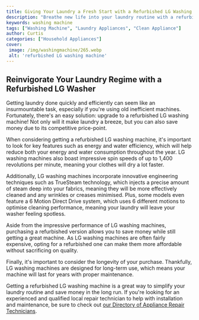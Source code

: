 ```yaml
---
title: Giving Your Laundry a Fresh Start with a Refurbished LG Washing Machine
description: "Breathe new life into your laundry routine with a refurbished LG washing machine Read on to learn more about the benefits of giving your laundry a fresh start"
keywords: washing machine
tags: ["Washing Machine", "Laundry Appliances", "Clean Appliance"]
author: Curtis
categories: ["Household Appliances"]
cover: 
 image: /img/washingmachine/265.webp
 alt: 'refurbished LG washing machine'
---
```

## Reinvigorate Your Laundry Regime with a Refurbished LG Washer
Getting laundry done quickly and efficiently can seem like an insurmountable task, especially if you're using old inefficient machines. Fortunately, there's an easy solution: upgrade to a refurbished LG washing machine! Not only will it make laundry a breeze, but you can also save money due to its competitive price-point. 

When considering getting a refurbished LG washing machine, it's important to look for key features such as energy and water efficiency, which will help reduce both your energy and water consumption throughout the year. LG washing machines also boast impressive spin speeds of up to 1,400 revolutions per minute, meaning your clothes will dry a lot faster. 

Additionally, LG washing machines incorporate innovative engineering techniques such as TrueSteam technology, which injects a precise amount of steam deep into your fabrics, meaning they will be more effectively cleaned and any wrinkles or creases minimised. Plus, some models even feature a 6 Motion Direct Drive system, which uses 6 different motions to optimise cleaning performance, meaning your laundry will leave your washer feeling spotless. 

Aside from the impressive performance of LG washing machines, purchasing a refurbished version allows you to save money while still getting a great machine. As LG washing machines are often fairly expensive, opting for a refurbished one can make them more affordable without sacrificing on quality. 

Finally, it's important to consider the longevity of your purchase. Thankfully, LG washing machines are designed for long-term use, which means your machine will last for years with proper maintenance.

Getting a refurbished LG washing machine is a great way to simplify your laundry routine and save money in the long run. If you're looking for an experienced and qualified local repair technician to help with installation and maintenance, be sure to check out [our Directory of Appliance Repair Technicians](./pages/appliance-repair-technicians).
